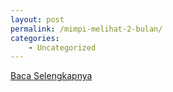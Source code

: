 ```yaml
---
layout: post
permalink: /mimpi-melihat-2-bulan/
categories:
    - Uncategorized
---
```


[Baca Selengkapnya](/07)